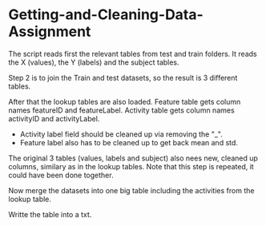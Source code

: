 # Getting-and-Cleaning-Data-Assignment

The script reads first the relevant tables from test and train folders. It reads the X (values), the Y (labels) and the subject tables. 

Step 2 is to join the Train and test datasets, so the result is 3 different tables.

After that the lookup tables are also loaded. 
Feature table gets column names featureID and featureLabel.
Activity table gets column names activityID and activityLabel. 
- Activity label field should be cleaned up via removing the "_".
- Feature label also has to be cleaned up to get back mean and std.  

The original 3 tables (values, labels and subject) also nees new, cleaned up columns, similary as in the lookup tables. Note that this step is repeated, it could have been done together.

Now merge the datasets into one big table including the activities from the lookup table.

Writte the table into a txt.
